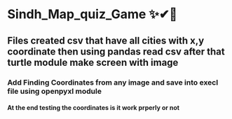 # Sindh_Map_quiz_Game ✨✔👀
## Files created csv that have all cities with x,y coordinate then using pandas read csv after that turtle module make screen with image
### Add Finding Coordinates from any image and save into execl file using openpyxl module 
#### At the end testing the coordinates is it work prperly or not 
